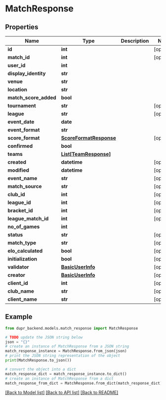 # MatchResponse


## Properties

Name | Type | Description | Notes
------------ | ------------- | ------------- | -------------
**id** | **int** |  | [optional] 
**match_id** | **int** |  | [optional] 
**user_id** | **int** |  | 
**display_identity** | **str** |  | 
**venue** | **str** |  | 
**location** | **str** |  | 
**match_score_added** | **bool** |  | 
**tournament** | **str** |  | [optional] 
**league** | **str** |  | [optional] 
**event_date** | **date** |  | 
**event_format** | **str** |  | 
**score_format** | [**ScoreFormatResponse**](ScoreFormatResponse.md) |  | [optional] 
**confirmed** | **bool** |  | 
**teams** | [**List[TeamResponse]**](TeamResponse.md) |  | 
**created** | **datetime** |  | [optional] 
**modified** | **datetime** |  | [optional] 
**event_name** | **str** |  | [optional] 
**match_source** | **str** |  | [optional] 
**club_id** | **int** |  | [optional] 
**league_id** | **int** |  | [optional] 
**bracket_id** | **int** |  | [optional] 
**league_match_id** | **int** |  | [optional] 
**no_of_games** | **int** |  | 
**status** | **str** |  | [optional] 
**match_type** | **str** |  | [optional] 
**elo_calculated** | **bool** |  | [optional] 
**initialization** | **bool** |  | [optional] 
**validator** | [**BasicUserInfo**](BasicUserInfo.md) |  | [optional] 
**creator** | [**BasicUserInfo**](BasicUserInfo.md) |  | [optional] 
**client_id** | **int** |  | [optional] 
**club_name** | **str** |  | [optional] 
**client_name** | **str** |  | [optional] 

## Example

```python
from dupr_backend.models.match_response import MatchResponse

# TODO update the JSON string below
json = "{}"
# create an instance of MatchResponse from a JSON string
match_response_instance = MatchResponse.from_json(json)
# print the JSON string representation of the object
print(MatchResponse.to_json())

# convert the object into a dict
match_response_dict = match_response_instance.to_dict()
# create an instance of MatchResponse from a dict
match_response_from_dict = MatchResponse.from_dict(match_response_dict)
```
[[Back to Model list]](../README.md#documentation-for-models) [[Back to API list]](../README.md#documentation-for-api-endpoints) [[Back to README]](../README.md)



